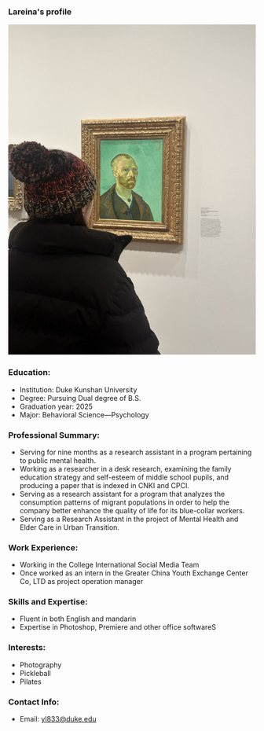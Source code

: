 ### Lareina's profile
![d](./photo.1.jpg)
### Education:
-  Institution: Duke Kunshan University
-  Degree: Pursuing Dual degree of B.S.
-  Graduation year: 2025
-  Major: Behavioral Science—Psychology
### Professional Summary:
-  Serving for nine months as a research assistant in a program pertaining to public mental health.
-  Working as a researcher in a desk research, examining the family education strategy and self-esteem of middle school pupils, and producing a paper that is indexed in CNKI and CPCI.
-  Serving as a research assistant for a program that analyzes the consumption patterns of migrant populations in order to help the company better enhance the quality of life for its blue-collar workers.
-  Serving as a Research Assistant in the project of Mental Health and Elder Care in Urban Transition. 
### Work Experience:
-  Working in the College International Social Media Team 
-  Once worked as an intern in the Greater China Youth Exchange Center Co, LTD as project operation manager
### Skills and Expertise:
-  Fluent in both English and mandarin 
-  Expertise in Photoshop, Premiere and other office softwareS
### Interests:
-  Photography
-  Pickleball
-  Pilates
### Contact Info:
-  Email: yl833@duke.edu


